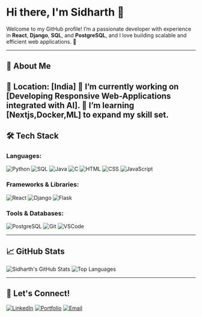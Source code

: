 # Hi there, I'm Sidharth 👋

Welcome to my GitHub profile! I’m a passionate developer with experience in **React**, **Django**, **SQL**, and **PostgreSQL**, and I love building scalable and efficient web applications. 🚀

---

## 🌟 About Me
📍 Location: [India]
🔭 I’m currently working on **[Developing Responsive Web-Applications integrated with AI]**.
🌱 I’m learning **[Nextjs,Docker,ML]** to expand my skill set.
---

## 🛠️ Tech Stack
### Languages:
![Python](https://img.shields.io/badge/-Python-333333?style=flat&logo=python)
![SQL](https://img.shields.io/badge/-SQL-333333?style=flat&logo=postgresql)
![Java](https://img.shields.io/badge/-Java-333333?style=flat&logo=java&logoColor=007396)
![C](https://img.shields.io/badge/-C-333333?style=flat&logo=c)
![HTML](https://img.shields.io/badge/-HTML-333333?style=flat&logo=html5)
![CSS](https://img.shields.io/badge/-CSS-333333?style=flat&logo=css3&logoColor=1572B6)
![JavaScript](https://img.shields.io/badge/-JavaScript-333333?style=flat&logo=javascript)

### Frameworks & Libraries:
![React](https://img.shields.io/badge/-React-333333?style=flat&logo=react)
![Django](https://img.shields.io/badge/-Django-333333?style=flat&logo=django)
![Flask](https://img.shields.io/badge/-Flask-333333?style=flat&logo=flask)

### Tools & Databases:
![PostgreSQL](https://img.shields.io/badge/-PostgreSQL-333333?style=flat&logo=postgresql)
![Git](https://img.shields.io/badge/-Git-333333?style=flat&logo=git)
![VSCode](https://img.shields.io/badge/-VS%20Code-333333?style=flat&logo=visual-studio-code)

---

## 📈 GitHub Stats
![Sidharth's GitHub Stats](https://github-readme-stats.vercel.app/api?username=SID-CJ&show_icons=true&theme=radical)
![Top Languages](https://github-readme-stats.vercel.app/api/top-langs/?username=SID-CJ&layout=compact&theme=radical)

---

## 💼 Let's Connect!
[![LinkedIn](https://img.shields.io/badge/-LinkedIn-0077B5?style=flat&logo=linkedin&logoColor=white)](https://www.linkedin.com/in/sidharth-cj-26a194294)
[![Portfolio](https://img.shields.io/badge/-Portfolio-333333?style=flat&logo=github&logoColor=white)](https://your-portfolio-link.com)
[![Email](https://img.shields.io/badge/-Email-D14836?style=flat&logo=gmail&logoColor=white)](mailto:sidharthcj2004@gmail.com)


